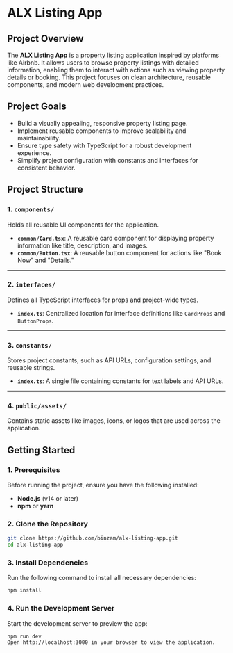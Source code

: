 # ALX Listing App

## Project Overview

The **ALX Listing App** is a property listing application inspired by platforms like Airbnb. It allows users to browse property listings with detailed information, enabling them to interact with actions such as viewing property details or booking. This project focuses on clean architecture, reusable components, and modern web development practices.

## Project Goals

- Build a visually appealing, responsive property listing page.
- Implement reusable components to improve scalability and maintainability.
- Ensure type safety with TypeScript for a robust development experience.
- Simplify project configuration with constants and interfaces for consistent behavior.

## Project Structure

### 1. `components/`

Holds all reusable UI components for the application.

- **`common/Card.tsx`**: A reusable card component for displaying property information like title, description, and images.
- **`common/Button.tsx`**: A reusable button component for actions like "Book Now" and "Details."

---

### 2. `interfaces/`

Defines all TypeScript interfaces for props and project-wide types.

- **`index.ts`**: Centralized location for interface definitions like `CardProps` and `ButtonProps`.

---

### 3. `constants/`

Stores project constants, such as API URLs, configuration settings, and reusable strings.

- **`index.ts`**: A single file containing constants for text labels and API URLs.

---

### 4. `public/assets/`

Contains static assets like images, icons, or logos that are used across the application.

## Getting Started

### 1. Prerequisites

Before running the project, ensure you have the following installed:

- **Node.js** (v14 or later)
- **npm** or **yarn**

### 2. Clone the Repository

```bash
git clone https://github.com/binzam/alx-listing-app.git
cd alx-listing-app
```

### 3. Install Dependencies

Run the following command to install all necessary dependencies:

```bash
npm install
```

### 4. Run the Development Server

Start the development server to preview the app:

```bash
npm run dev
Open http://localhost:3000 in your browser to view the application.
```
